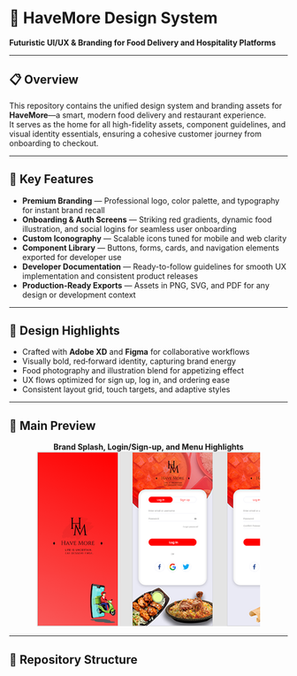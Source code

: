 # 🍲 HaveMore Design System

**Futuristic UI/UX & Branding for Food Delivery and Hospitality Platforms**

---

## 📋 Overview

This repository contains the unified design system and branding assets for **HaveMore**—a smart, modern food delivery and restaurant experience.  
It serves as the home for all high-fidelity assets, component guidelines, and visual identity essentials, ensuring a cohesive customer journey from onboarding to checkout.

---

## 🚀 Key Features

- **Premium Branding** — Professional logo, color palette, and typography for instant brand recall
- **Onboarding & Auth Screens** — Striking red gradients, dynamic food illustration, and social logins for seamless user onboarding
- **Custom Iconography** — Scalable icons tuned for mobile and web clarity
- **Component Library** — Buttons, forms, cards, and navigation elements exported for developer use
- **Developer Documentation** — Ready-to-follow guidelines for smooth UX implementation and consistent product releases
- **Production‑Ready Exports** — Assets in PNG, SVG, and PDF for any design or development context

---

## 🎨 Design Highlights

- Crafted with **Adobe XD** and **Figma** for collaborative workflows
- Visually bold, red‑forward identity, capturing brand energy
- Food photography and illustration blend for appetizing effect
- UX flows optimized for sign up, log in, and ordering ease
- Consistent layout grid, touch targets, and adaptive styles

---

## 📸 Main Preview

<div align="center">

**Brand Splash, Login/Sign-up, and Menu Highlights**  
![HaveMore Food Delivery Screens](havemore.png)

</div>

---

## 📁 Repository Structure

